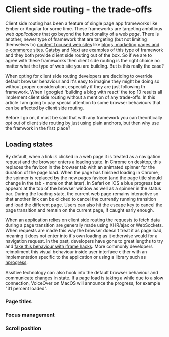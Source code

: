 # Client side routing - the trade-offs

Client side routing has been a feature of single page app frameworks like Ember or Angular for some time. These frameworks are targeting ambitious web _applications_ that go beyond the functionality of a web _page_. There is another, newer type of framework that are targeting (but not limiting themselves to) [content focused web sites](https://www.gatsbyjs.org/showcase/) like [blogs, marketing pages and e-commerce sites](https://nextjs.org/showcase/). [Gatsby](https://www.gatsbyjs.org/docs/gatsby-link/) and [Next](https://github.com/zeit/next.js/#routing) are examples of this type of framework and they both provide client side routing out of the box. So if we are to agree with these frameworks then client side routing is the right choice no matter what the type of web site you are building. But is this really the case?

When opting for client side routing developers are deciding to override default browser behaviour and it's easy to imagine they might be doing so without proper consideration, especially if they are just following th framework. When I googled 'building a blog with react' the top 10 results all implement client side routing without a mention of any trade-offs. In this article I am going to pay special attention to some browser behaviours that can be affected by client side routing.

Before I go on, it must be said that with any framework you can theoritically opt out of client side routing by just using plain anchors, but then why use the framwork in the first place?

## Loading states

By default, when a link is clicked in a web page it is treated as a navigation request and the browser enters a loading state. In Chrome on desktop, this replaces the favicon in the browser tab with an animated spinner for the duration of the page load. When the page has finished loading in Chrome, the spinner is replaced by the new pages favicon (and the page title should change in the tab - more on that later). In Safari on iOS a blue progress bar appears at the top of the browser window as well as a spinner in the status bar. During the loading state, the current web page remains interactive so that another link can be clicked to cancel the currently running transition and load the different page. Users can also hit the escape key to cancel the page transition and remain on the current page, if caught early enough.

When an application relies on client side routing the requests to fetch data during a page transition are generally made using XHR/ajax or WebSockets. When requests are made this way the browser doesn't treat it as page load, meaning it does not enter into it's own loading as it otherwise would for a navigation request. In the past, developers have gone to great lengths to try and [fake this behaviour with iframe hacks](https://stackoverflow.com/questions/1918218/how-to-have-ajax-trigger-the-browsers-loading-indicator). More commonly developers reimpliment this visual behaviour inside user interface either with an implementation specific to the application or using a library such as [nprogress](http://ricostacruz.com/nprogress/).

Assitive technology can also hook into the default browser behaviour and communicate changes in state. If a page load is taking a while due to a slow connection, VoiceOver on MacOS will announce the progress, for example "31 percent loaded".

### Page titles

### Focus management

### Scroll position
